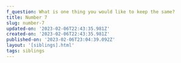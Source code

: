 ```yaml
---
f_question: What is one thing you would like to keep the same?
title: Number 7
slug: number-7
updated-on: '2023-02-06T22:43:35.981Z'
created-on: '2023-02-06T22:43:35.981Z'
published-on: '2023-02-06T23:04:39.092Z'
layout: '[siblings].html'
tags: siblings
---
```




